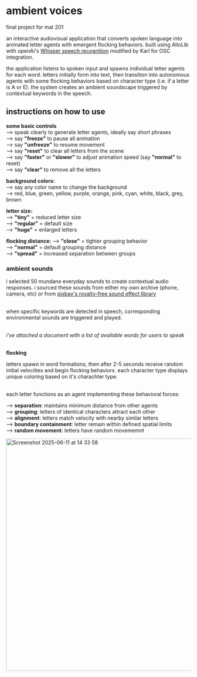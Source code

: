 # ambient voices
final project for mat 201 

an interactive audiovisual application that converts spoken language into animated letter agents with emergent flocking behaviors. built using AlloLib with openAi's [Whisper speech recognition](https://openai.com/index/whisper/) modified by Karl for OSC integration.

the application listens to spoken input and spawns individual letter agents for each word. letters initially form into text, then transition into autonomous agents with some flocking behaviors based on character type (i.e. if a letter is A or E). the system creates an ambient soundscape triggered by contextual keywords in the speech.

## instructions on how to use 

**some basic controls** <br> 
--> speak clearly to generate letter agents, ideally say short phrases <br> 
--> say **"freeze"** to pause all animation <br>
--> say **"unfreeze"** to resume movement <br>
--> say **"reset"** to clear all letters from the scene <br> 
--> say **"faster"** or **"slower"** to adjust animation speed (say **"normal"** to reset) <br>
--> say **"clear"** to remove all the letters <br> 

**background colors:** <br> 
--> say any color name to change the background <br> 
--> red, blue, green, yellow, purple, orange, pink, cyan, white, black, grey, brown <br> 

**letter size:** <br> 
--> **"tiny"** = reduced letter size <br> 
--> **"regular"** = default size  <br> 
--> **"huge"** = enlarged letters <br> 

**flocking distance:**
--> **"close"** = tighter grouping behavior <br> 
--> **"normal"** = default grouping distance <br> 
--> **"spread"** = increased separation between groups <br> 

### ambient sounds

i selected 50 mundane everyday sounds to create contextual audio responses. i sourced these sounds from either my own archive (phone, camera, etc) or from [pixbay's royalty-free sound effect library ]((https://pixabay.com/sound-effects/)) <br> <br> 

when specific keywords are detected in speech, corresponding environmental sounds are triggered and played. <br> <br>

_i've attached a document with a list of available words for users to speak_ <br> <br> 

**flocking** <br> 

letters spawn in word formations, then after 2-5 seconds receive random initial velocities and begin flocking behaviors. each character type displays unique coloring based on it's charachter type. <br> <br> 

each letter functions as an agent implementing these behavioral forces: <br> 

--> **separation**: maintains minimum distance from other agents <br> 
--> **grouping**: letters of identical characters attract each other  <br> 
--> **alignment**: letters match velocity with nearby similar letters <br> 
--> **boundary containment**: letter remain within defined spatial limits <br> 
--> **random movement**: letters have random movememnt <br> 


<img width="634" alt="Screenshot 2025-06-11 at 14 33 58" src="https://github.com/user-attachments/assets/d693235f-f99d-4d77-b73c-ec1cb846dbcc" />



